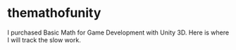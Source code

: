 # themathofunity
I purchased Basic Math for Game Development with Unity 3D. Here is where I will track the slow work.
